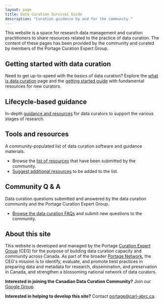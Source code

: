 ```yaml
---
layout: page
title: Data Curation Survival Guide
description: "Curation guidance by and for the community."
--- 
```


This website is a space for research data management and curation practitioners to share resources related to the practice of data curation. The content of these pages has been provided by the community and curated by members of the Portage Curation Expert Group. 

## Getting started with data curation
Need to get up-to-speed with the basics of data curation? Explore the [what is data curation](/what-is-data-curation) page and the [getting started guide](/getting-started) with fundamental resources for new curators. 

## Lifecycle-based guidance
In-depth [guidance and resources](/lifecycle-guidance) for data curators to support the various stages of research.

## Tools and resources
A community-populated list of data curation software and guidance materials. 
* Browse the [list of resources](/tools-and-resources) that have been submitted by the community. 
* [Suggest additional resources](/submit-a-resource) to be added to the list.  

## Community Q & A
Data curation questions submitted and answered by the data curation community and the Portage Curation Expert Group. 
* [Browse the data curation FAQs](/q-and-a) and submit new questions to the community.

## About this site 
This website is developed and managed by the Portage [Curation Expert Group](https://portagenetwork.ca/network-of-experts/curation-expert-group/) (CEG) for the purpose of building data curation capacity and community across Canada. As part of the broader [Portage Network](https://portagenetwork.ca/), the CEG's mission is to identify, evaluate, and promote best practices in preparing data and metadata for research, dissemination, and preservation in Canada, and strengthen a blossoming national network of data curators. 

**Interested in joining the Canadian Data Curation Community?** Join our [Google Group](https://groups.google.com/forum/#!forum/can-dcn). 

**Interested in helping to develop this site?** Contact [portage@carl-abrc.ca](mailto:portage@carl-abrc.ca).

